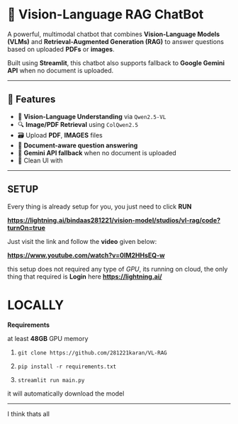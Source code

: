 # 🤖 Vision-Language RAG ChatBot

A powerful, multimodal chatbot that combines **Vision-Language Models (VLMs)** and **Retrieval-Augmented Generation (RAG)** to answer questions based on uploaded **PDFs** or **images**.

Built using **Streamlit**, this chatbot also supports fallback to **Google Gemini API** when no document is uploaded.

---

## 🚀 Features

- 🧠 **Vision-Language Understanding** via `Qwen2.5-VL`
- 🔍 **Image/PDF Retrieval** using `ColQwen2.5`
- 🗃️ Upload **PDF**, **IMAGES** files
- 🔄 **Document-aware question answering**
- 📎 **Gemini API fallback** when no document is uploaded
- 💬 Clean UI with

---
## SETUP
Every thing is already setup for you, you just need to click **RUN**

**https://lightning.ai/bindaas281221/vision-model/studios/vl-rag/code?turnOn=true**

Just visit the link and follow the **video** given below:

**https://www.youtube.com/watch?v=0lM2HHsEQ-w**

this setup does not required any type of *GPU*, its running on cloud, the only thing that required is **Login** here **https://lightning.ai/**

# LOCALLY
**Requirements**

at least **48GB** GPU memory

1. `git clone https://github.com/281221karan/VL-RAG`

2. `pip install -r requirements.txt`

3. `streamlit run main.py`

it will automatically download the model

---
I think thats all
